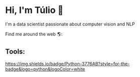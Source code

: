 <h1>Hi, I'm Túlio 👋</h1>

<!--
**tuliof91/tuliof91** is a ✨ _special_ ✨ repository because its `README.md` (this file) appears on your GitHub profile.

Here are some ideas to get you started:

- 🔭 I’m currently working on ...
- 🌱 I’m currently learning ...
- 👯 I’m looking to collaborate on ...
- 🤔 I’m looking for help with ...
- 💬 Ask me about ...
- 📫 How to reach me: ...
- 😄 Pronouns: ...
- ⚡ Fun fact: ...
-->

<p>I'm a data scientist passionate about computer vision and NLP</p>

<p>Find me around the web 🌎:</p>

<h2>Tools:</h2>

https://img.shields.io/badge/Python-3776AB?style=for-the-badge&logo=python&logoColor=white
